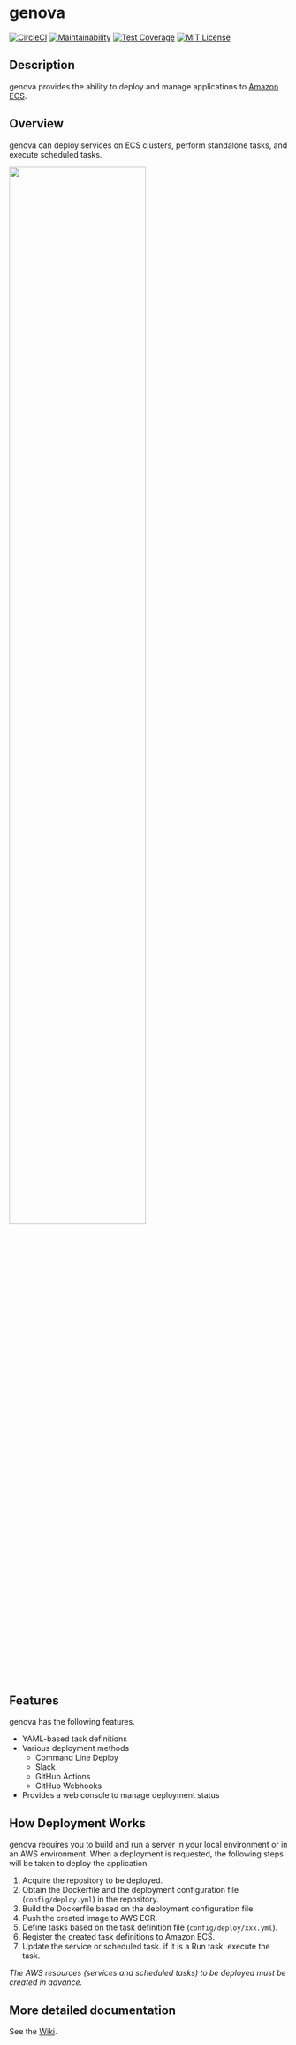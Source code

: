 # genova

[![CircleCI](https://circleci.com/gh/metaps/genova.svg?style=shield)](https://circleci.com/gh/metaps/genova)
[![Maintainability](https://api.codeclimate.com/v1/badges/b1d9269868e13bd658a2/maintainability)](https://codeclimate.com/github/metaps/genova/maintainability)
[![Test Coverage](https://api.codeclimate.com/v1/badges/b1d9269868e13bd658a2/test_coverage)](https://codeclimate.com/github/metaps/genova/test_coverage)
[![MIT License](http://img.shields.io/badge/license-MIT-blue.svg?style=flat)](LICENSE)

## Description

genova provides the ability to deploy and manage applications to [Amazon ECS](https://aws.amazon.com/ecs/).

## Overview

genova can deploy services on ECS clusters, perform standalone tasks, and execute scheduled tasks.

<img src="https://user-images.githubusercontent.com/1632478/210537641-14a7a307-7e89-4eb7-9108-bfbd3a26a18e.png" width="70%">

## Features

genova has the following features.

* YAML-based task definitions
* Various deployment methods
  * Command Line Deploy
  * Slack
  * GitHub Actions
  * GitHub Webhooks
* Provides a web console to manage deployment status

## How Deployment Works

genova requires you to build and run a server in your local environment or in an AWS environment.
When a deployment is requested, the following steps will be taken to deploy the application.

1. Acquire the repository to be deployed.
2. Obtain the Dockerfile and the deployment configuration file (`config/deploy.yml`) in the repository.
3. Build the Dockerfile based on the deployment configuration file.
4. Push the created image to AWS ECR.
5. Define tasks based on the task definition file (`config/deploy/xxx.yml`).
6. Register the created task definitions to Amazon ECS.
7. Update the service or scheduled task. if it is a Run task, execute the task.

_The AWS resources (services and scheduled tasks) to be deployed must be created in advance._

## More detailed documentation

See the [Wiki](https://github.com/metaps/genova/wiki).
